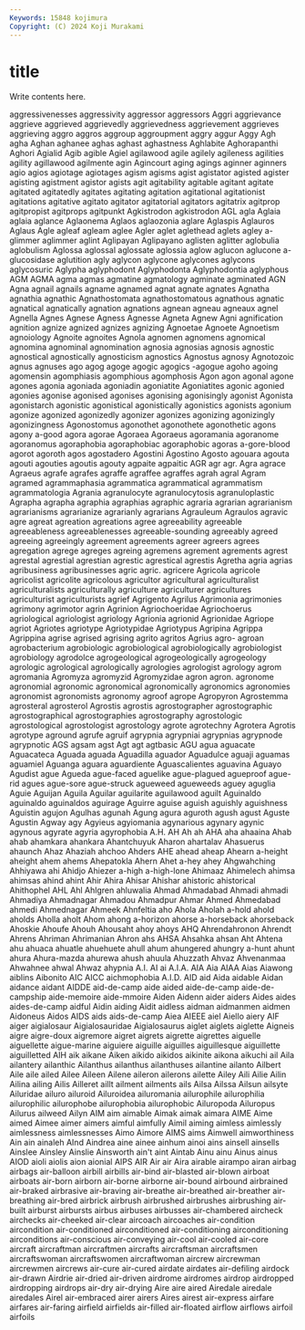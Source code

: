 ```yaml
---
Keywords: 15848 kojimura
Copyright: (C) 2024 Koji Murakami
---
```


# title

Write contents here.



aggressivenesses aggressivity aggressor aggressors Aggri aggrievance aggrieve aggrieved
aggrievedly aggrievedness aggrievement aggrieves aggrieving aggro aggros aggroup aggroupment aggry
aggur Aggy Agh agha Aghan aghanee aghas aghast aghastness Aghlabite
Aghorapanthi Aghori Agialid Agib agible Agiel agilawood agile agilely agileness
agilities agility agillawood agilmente agin Agincourt aging agings aginner aginners
agio agios agiotage agiotages agism agisms agist agistator agisted agister
agisting agistment agistor agists agit agitability agitable agitant agitate agitated
agitatedly agitates agitating agitation agitational agitationist agitations agitative agitato agitator
agitatorial agitators agitatrix agitprop agitpropist agitprops agitpunkt Agkistrodon agkistrodon AGL
agla Aglaia aglaia aglance Aglaonema Aglaos aglaozonia aglare Aglaspis Aglauros
Aglaus Agle agleaf agleam aglee Agler aglet aglethead aglets agley
a-glimmer aglimmer aglint Aglipayan Aglipayano aglisten aglitter aglobulia aglobulism Aglossa
aglossal aglossate aglossia aglow aglucon aglucone a-glucosidase aglutition agly aglycon
aglycone aglycones aglycons aglycosuric Aglypha aglyphodont Aglyphodonta Aglyphodontia aglyphous AGM
AGMA agma agmas agmatine agmatology agminate agminated AGN Agna agnail
agnails agname agnamed agnat agnate agnates Agnatha agnathia agnathic Agnathostomata
agnathostomatous agnathous agnatic agnatical agnatically agnation agnations agnean agneau agneaux
agnel Agnella Agnes Agnese Agness Agnesse Agneta Agnew Agni agnification
agnition agnize agnized agnizes agnizing Agnoetae Agnoete Agnoetism agnoiology Agnoite
agnoites Agnola agnomen agnomens agnomical agnomina agnominal agnomination agnosia agnosias
agnosis agnostic agnostical agnostically agnosticism agnostics Agnostus agnosy Agnotozoic agnus
agnuses ago agog agoge agogic agogics -agogue agoho agoing agomensin
agomphiasis agomphious agomphosis Agon agon agonal agone agones agonia agoniada
agoniadin agoniatite Agoniatites agonic agonied agonies agonise agonised agonises agonising
agonisingly agonist Agonista agonistarch agonistic agonistical agonistically agonistics agonists agonium
agonize agonized agonizedly agonizer agonizes agonizing agonizingly agonizingness Agonostomus agonothet
agonothete agonothetic agons agony a-good agora agorae Agoraea Agoraeus agoramania
agoranome agoranomus agoraphobia agoraphobiac agoraphobic agoras a-gore-blood agorot agoroth agos
agostadero Agostini Agostino Agosto agouara agouta agouti agouties agoutis agouty
agpaite agpaitic AGR agr agr. Agra agrace Agraeus agrafe agrafes
agraffe agraffee agraffes agrah agral Agram agramed agrammaphasia agrammatica agrammatical
agrammatism agrammatologia Agrania agranulocyte agranulocytosis agranuloplastic Agrapha agrapha agraphia agraphias
agraphic agraria agrarian agrarianism agrarianisms agrarianize agrarianly agrarians Agrauleum Agraulos
agravic agre agreat agreation agreations agree agreeability agreeable agreeableness agreeablenesses
agreeable-sounding agreeably agreed agreeing agreeingly agreement agreements agreer agreers agrees
agregation agrege agreges agreing agremens agrement agrements agrest agrestal agrestial
agrestian agrestic agrestical agrestis Agretha agria agrias agribusiness agribusinesses agric
agric. agricere Agricola agricole agricolist agricolite agricolous agricultor agricultural agriculturalist
agriculturalists agriculturally agriculture agriculturer agricultures agriculturist agriculturists agrief Agrigento Agrilus
Agrimonia agrimonies agrimony agrimotor agrin Agrinion Agriochoeridae Agriochoerus agriological agriologist
agriology Agrionia agrionid Agrionidae Agriope agriot Agriotes agriotype Agriotypidae Agriotypus
Agripina Agrippa Agrippina agrise agrised agrising agrito agritos Agrius agro-
agroan agrobacterium agrobiologic agrobiological agrobiologically agrobiologist agrobiology agrodolce agrogeological agrogeologically
agrogeology agrologic agrological agrologically agrologies agrologist agrology agrom agromania Agromyza
agromyzid Agromyzidae agron agron. agronome agronomial agronomic agronomical agronomically agronomics
agronomies agronomist agronomists agronomy agroof agrope Agropyron Agrostemma agrosteral agrosterol
Agrostis agrostis agrostographer agrostographic agrostographical agrostographies agrostography agrostologic agrostological agrostologist
agrostology agrote agrotechny Agrotera Agrotis agrotype aground agrufe agruif agrypnia
agrypniai agrypnias agrypnode agrypnotic AGS agsam agst Agt agt agtbasic
AGU agua aguacate Aguacateca Aguada aguada Aguadilla aguador Aguadulce aguaji
aguamas aguamiel Aguanga aguara aguardiente Aguascalientes aguavina Aguayo Agudist ague
Agueda ague-faced aguelike ague-plagued agueproof ague-rid agues ague-sore ague-struck agueweed
agueweeds aguey aguglia Aguie Aguijan Aguila Aguilar aguilarite aguilawood aguilt
Aguinaldo aguinaldo aguinaldos aguirage Aguirre aguise aguish aguishly aguishness Aguistin
agujon Agulhas agunah Agung agura aguroth agush agust Aguste Agustin
Agway agy Agyieus agyiomania agynarious agynary agynic agynous agyrate agyria
agyrophobia A.H. AH Ah ah AHA aha ahaaina Ahab ahab
ahamkara ahankara Ahantchuyuk Aharon ahartalav Ahasuerus ahaunch Ahaz Ahaziah ahchoo
Ahders AHE ahead aheap Ahearn a-height aheight ahem ahems Ahepatokla
Ahern Ahet a-hey ahey Ahgwahching Ahhiyawa ahi Ahidjo Ahiezer a-high
a-high-lone Ahimaaz Ahimelech ahimsa ahimsas ahind ahint Ahir Ahira Ahisar
Ahishar ahistoric ahistorical Ahithophel AHL Ahl Ahlgren ahluwalia Ahmad Ahmadabad
Ahmadi ahmadi Ahmadiya Ahmadnagar Ahmadou Ahmadpur Ahmar Ahmed Ahmedabad ahmedi
Ahmednagar Ahmeek Ahnfeltia aho Ahola Aholah a-hold ahold aholds Aholla
aholt Ahom ahong a-horizon ahorse a-horseback ahorseback Ahoskie Ahoufe Ahouh
Ahousaht ahoy ahoys AHQ Ahrendahronon Ahrendt Ahrens Ahriman Ahrimanian Ahron
ahs AHSA Ahsahka ahsan Aht Ahtena ahu ahuaca ahuatle ahuehuete
ahull ahum ahungered ahungry a-hunt ahunt ahura Ahura-mazda ahurewa ahush
ahuula Ahuzzath Ahvaz Ahvenanmaa Ahwahnee ahwal Ahwaz ahypnia A.I. AI
ai A.I.A. AIA Aia AIAA Aias Aiawong aiblins Aibonito AIC
AICC aichmophobia A.I.D. AID aid Aida aidable Aidan aidance aidant
AIDDE aid-de-camp aide aided aide-de-camp aide-de-campship aide-memoire aide-mmoire Aiden Aidenn
aider aiders Aides aides aides-de-camp aidful Aidin aiding Aidit aidless
aidman aidmanmen aidmen Aidoneus Aidos AIDS aids aids-de-camp Aiea AIEEE
aiel Aiello aiery AIF aiger aigialosaur Aigialosauridae Aigialosaurus aiglet aiglets
aiglette Aigneis aigre aigre-doux aigremore aigret aigrets aigrette aigrettes aiguelle
aiguellette aigue-marine aiguiere aiguille aiguilles aiguillesque aiguillette aiguilletted AIH aik
aikane Aiken aikido aikidos aikinite aikona aikuchi ail Aila ailantery
ailanthic Ailanthus ailanthus ailanthuses ailantine ailanto Ailbert Aile aile ailed
Ailee Aileen Ailene aileron ailerons ailette Ailey Aili Ailie Ailin
Ailina ailing Ailis Ailleret aillt ailment ailments ails Ailsa Ailssa
Ailsun ailsyte Ailuridae ailuro ailuroid Ailuroidea ailuromania ailurophile ailurophilia ailurophilic
ailurophobe ailurophobia ailurophobic Ailuropoda Ailuropus Ailurus ailweed Ailyn AIM aim
aimable Aimak aimak aimara AIME Aime aimed Aimee aimer aimers
aimful aimfully Aimil aiming aimless aimlessly aimlessness aimlessnesses Aimo Aimore
AIMS aims Aimwell aimworthiness Ain ain ainaleh AInd Aindrea aine
ainee ainhum ainoi ains ainsell ainsells Ainslee Ainsley Ainslie Ainsworth
ain't aint Aintab Ainu ainu Ainus ainus AIOD aioli aiolis
aion aionial AIPS AIR Air air Aira airable airampo airan
airbag airbags air-balloon airbill airbills air-bind air-blasted air-blown airboat airboats
air-born airborn air-borne airborne air-bound airbound airbrained air-braked airbrasive air-braving
air-breathe air-breathed air-breather air-breathing air-bred airbrick airbrush airbrushed airbrushes airbrushing
air-built airburst airbursts airbus airbuses airbusses air-chambered aircheck airchecks air-cheeked
air-clear aircoach aircoaches air-condition aircondition air-conditioned airconditioned air-conditioning airconditioning airconditions
air-conscious air-conveying air-cool air-cooled air-core aircraft aircraftman aircraftmen aircrafts aircraftsman
aircraftsmen aircraftswoman aircraftswomen aircraftwoman aircrew aircrewman aircrewmen aircrews air-cure air-cured
airdate airdates air-defiling airdock air-drawn Airdrie air-dried air-driven airdrome airdromes
airdrop airdropped airdropping airdrops air-dry air-drying Aire aire aired Airedale
airedale airedales Airel air-embraced airer airers Aires airest air-express airfare
airfares air-faring airfield airfields air-filled air-floated airflow airflows airfoil airfoils
